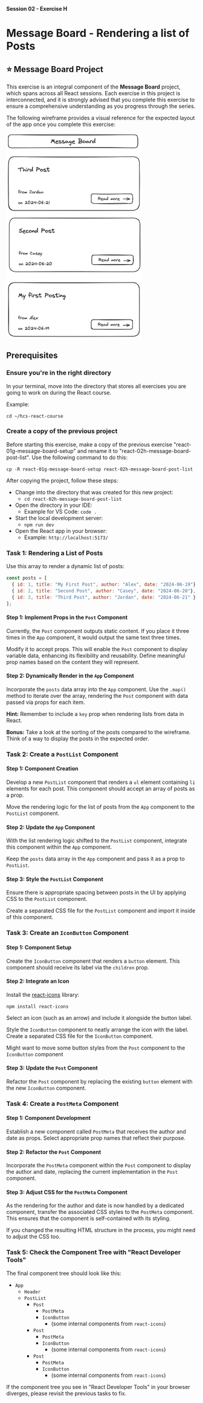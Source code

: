 **Session 02 - Exercise H**

# Message Board - Rendering a list of Posts

## ⭐️ Message Board Project

This exercise is an integral component of the **Message Board** project, which spans across all React sessions. Each exercise in this project is interconnected, and it is strongly advised that you complete this exercise to ensure a comprehensive understanding as you progress through the series.

The following wireframe provides a visual reference for the expected layout of the app once you complete this exercise:

<img src="message-board-post-list.jpg" alt="Layout of post list" width="360" />


## Prerequisites

### Ensure you're in the right directory

In your terminal, move into the directory that stores all exercises you are going to work on during the React course.

Example:

```
cd ~/hcs-react-course
```

### Create a copy of the previous project

Before starting this exercise, make a copy of the previous exercise "react-01g-message-board-setup" and rename it to "react-02h-message-board-post-list". Use the following command to do this:

```
cp -R react-01g-message-board-setup react-02h-message-board-post-list
```

After copying the project, follow these steps:

- Change into the directory that was created for this new project:
    - `cd react-02h-message-board-post-list`
- Open the directory in your IDE:
    - Example for VS Code: `code .`
- Start the local development server:
    - `npm run dev`
- Open the React app in your browser:
    - Example: `http://localhost:5173/`

### Task 1: Rendering a List of Posts

Use this array to render a dynamic list of posts:

```jsx
const posts = [
  { id: 1, title: "My First Post", author: "Alex", date: "2024-06-19"},
  { id: 2, title: "Second Post", author: "Casey", date: "2024-06-20"},
  { id: 3, title: "Third Post", author: "Jordan", date: "2024-06-21" }
];
```

#### Step 1: Implement Props in the `Post` Component

Currently, the `Post` component outputs static content.  If you place it three times in the `App` component, it would output the same text three times.

Modify it to accept props. This will enable the `Post` component to display variable data, enhancing its flexibility and reusability. Define meaningful prop names based on the content they will represent.

#### Step 2: Dynamically Render in the `App` Component

Incorporate the `posts` data array into the `App` component. Use the `.map()` method to iterate over the array, rendering the `Post` component with data passed via props for each item.

**Hint:** Remember to include a `key` prop when rendering lists from data in React.

**Bonus:** Take a look at the sorting of the posts compared to the wireframe. Think of a way to display the posts in the expected order.

### Task 2: Create a `PostList` Component

#### Step 1: Component Creation

Develop a new `PostList` component that renders a `ul` element containing `li` elements for each post. This component should accept an array of posts as a prop.

Move the rendering logic for the list of posts from the `App` component to the `PostList` component.

#### Step 2: Update the `App` Component

With the list rendering logic shifted to the `PostList` component, integrate this component within the `App` component.

Keep the `posts` data array in the `App` component and pass it as a prop to `PostList`.

#### Step 3: Style the `PostList` Component

Ensure there is appropriate spacing between posts in the UI by applying CSS to the `PostList` component.

Create a separated CSS file for the `PostList` component and import it inside of this component.

### Task 3: Create an `IconButton` Component

#### Step 1: Component Setup

Create the `IconButton` component that renders a `button` element. This component should receive its label via the `children` prop.

#### Step 2: Integrate an Icon

Install the [react-icons](https://react-icons.github.io/react-icons/) library:

```
npm install react-icons
```

Select an icon (such as an arrow) and include it alongside the button label. 

Style the `IconButton` component to neatly arrange the icon with the label. Create a separated CSS file for the `IconButton` component.

Might want to move some button styles from the `Post` component to the `IconButton` component

#### Step 3: Update the `Post` Component

Refactor the `Post` component by replacing the existing `button` element with the new `IconButton` component.

### Task 4: Create a `PostMeta` Component

#### Step 1: Component Development

Establish a new component called `PostMeta` that receives the author and date as props. Select appropriate prop names that reflect their purpose.

#### Step 2: Refactor the `Post` Component

Incorporate the `PostMeta` component within the `Post` component to display the author and date, replacing the current implementation in the `Post` component.

#### Step 3: Adjust CSS for the `PostMeta` Component

As the rendering for the author and date is now handled by a dedicated component, transfer the associated CSS styles to the `PostMeta` component. This ensures that the component is self-contained with its styling.

If you changed the resulting HTML structure in the process, you might need to adjust the CSS too.

### Task 5: Check the Component Tree with "React Developer Tools"

The final component tree should look like this:

- `App`
  - `Header`
  - `PostList`
    - `Post`
      - `PostMeta`
      - `IconButton`
        - (some internal components from `react-icons`)
    - `Post`
      - `PostMeta`
      - `IconButton`
        - (some internal components from `react-icons`)
    - `Post`
      - `PostMeta`
      - `IconButton`
        - (some internal components from `react-icons`)

If the component tree you see in "React Developer Tools" in your browser diverges, please revisit the previous tasks to fix.
